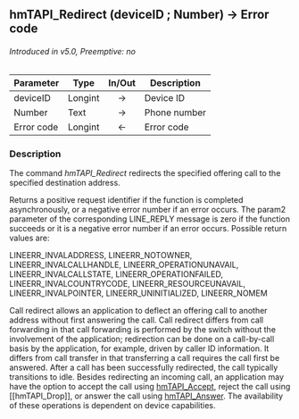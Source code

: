## hmTAPI_Redirect (deviceID ; Number) → Error code
###### Introduced in v5.0, Preemptive: no

|Parameter|Type|In/Out|Description
|---|---|:---:|---
|deviceID|Longint|→|Device ID
|Number|Text|→|Phone number
|Error code|Longint|←|Error code

### Description
The command *hmTAPI_Redirect* redirects the specified offering call to the specified destination address.

Returns a positive request identifier if the function is completed asynchronously, or a negative error number if an error occurs. The param2 parameter of the corresponding LINE_REPLY message is zero if the function succeeds or it is a negative error number if an error occurs. Possible return values are:

LINEERR_INVALADDRESS, LINEERR_NOTOWNER, LINEERR_INVALCALLHANDLE, LINEERR_OPERATIONUNAVAIL, LINEERR_INVALCALLSTATE, LINEERR_OPERATIONFAILED, LINEERR_INVALCOUNTRYCODE, LINEERR_RESOURCEUNAVAIL, LINEERR_INVALPOINTER, LINEERR_UNINITIALIZED, LINEERR_NOMEM

Call redirect allows an application to deflect an offering call to another address without first answering the call. Call redirect differs from call forwarding in that call forwarding is performed by the switch without the involvement of the application; redirection can be done on a call-by-call basis by the application, for example, driven by caller ID information. It differs from call transfer in that transferring a call requires the call first be answered.
After a call has been successfully redirected, the call typically transitions to idle.
Besides redirecting an incoming call, an application may have the option to accept the call using [hmTAPI_Accept](hmTAPI_Accept.md), reject the call using [[hmTAPI_Drop]], or answer the call using [hmTAPI_Answer](hmTAPI_Answer.md). The availability of these operations is dependent on device capabilities.
